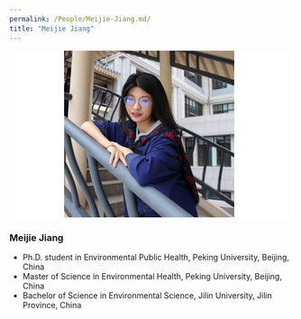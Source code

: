 ```yaml
---
permalink: /People/Meijie-Jiang.md/
title: "Meijie Jiang"
---
```


![](../_pages/MeijieJiangPic.png)

### Meijie Jiang

* Ph.D. student in Environmental Public Health, Peking University, Beijing, China
* Master of Science in Environmental Health, Peking University, Beijing, China
* Bachelor of Science in Environmental Science, Jilin University, Jilin Province, China
